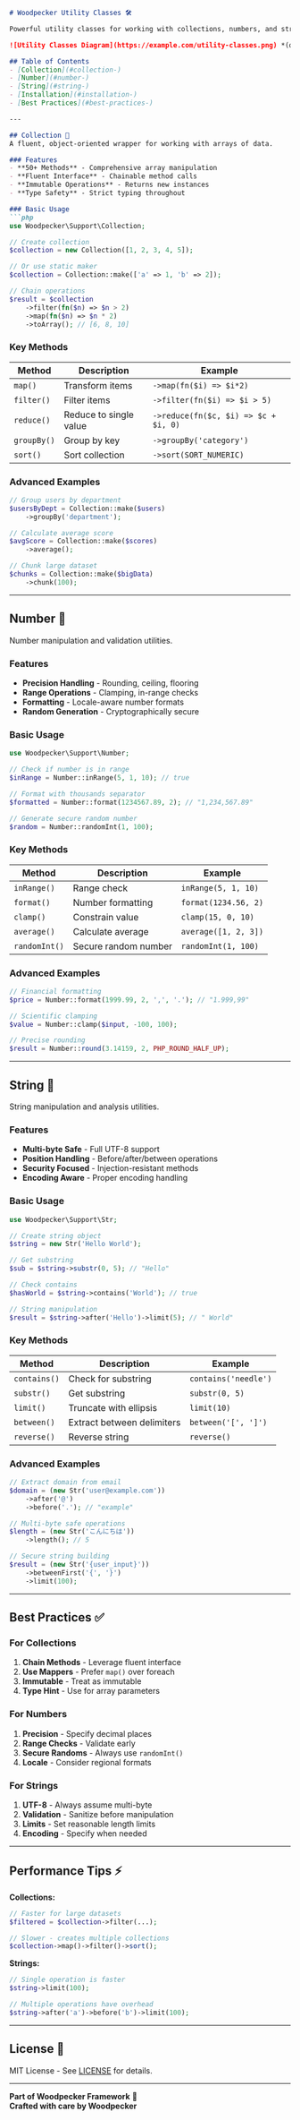 ```markdown
# Woodpecker Utility Classes 🛠️

Powerful utility classes for working with collections, numbers, and strings in PHP.

![Utility Classes Diagram](https://example.com/utility-classes.png) *(optional diagram)*

## Table of Contents
- [Collection](#collection-)
- [Number](#number-)
- [String](#string-)
- [Installation](#installation-)
- [Best Practices](#best-practices-)

---

## Collection 🧺
A fluent, object-oriented wrapper for working with arrays of data.

### Features
- **50+ Methods** - Comprehensive array manipulation
- **Fluent Interface** - Chainable method calls
- **Immutable Operations** - Returns new instances
- **Type Safety** - Strict typing throughout

### Basic Usage
```php
use Woodpecker\Support\Collection;

// Create collection
$collection = new Collection([1, 2, 3, 4, 5]);

// Or use static maker
$collection = Collection::make(['a' => 1, 'b' => 2]);

// Chain operations
$result = $collection
    ->filter(fn($n) => $n > 2)
    ->map(fn($n) => $n * 2)
    ->toArray(); // [6, 8, 10]
```

### Key Methods
| Method | Description | Example |
|--------|-------------|---------|
| `map()` | Transform items | `->map(fn($i) => $i*2)` |
| `filter()` | Filter items | `->filter(fn($i) => $i > 5)` |
| `reduce()` | Reduce to single value | `->reduce(fn($c, $i) => $c + $i, 0)` |
| `groupBy()` | Group by key | `->groupBy('category')` |
| `sort()` | Sort collection | `->sort(SORT_NUMERIC)` |

### Advanced Examples
```php
// Group users by department
$usersByDept = Collection::make($users)
    ->groupBy('department');

// Calculate average score
$avgScore = Collection::make($scores)
    ->average();

// Chunk large dataset
$chunks = Collection::make($bigData)
    ->chunk(100);
```

---

## Number 🔢
Number manipulation and validation utilities.

### Features
- **Precision Handling** - Rounding, ceiling, flooring
- **Range Operations** - Clamping, in-range checks
- **Formatting** - Locale-aware number formats
- **Random Generation** - Cryptographically secure

### Basic Usage
```php
use Woodpecker\Support\Number;

// Check if number is in range
$inRange = Number::inRange(5, 1, 10); // true

// Format with thousands separator
$formatted = Number::format(1234567.89, 2); // "1,234,567.89"

// Generate secure random number
$random = Number::randomInt(1, 100);
```

### Key Methods
| Method | Description | Example |
|--------|-------------|---------|
| `inRange()` | Range check | `inRange(5, 1, 10)` |
| `format()` | Number formatting | `format(1234.56, 2)` |
| `clamp()` | Constrain value | `clamp(15, 0, 10)` |
| `average()` | Calculate average | `average([1, 2, 3])` |
| `randomInt()` | Secure random number | `randomInt(1, 100)` |

### Advanced Examples
```php
// Financial formatting
$price = Number::format(1999.99, 2, ',', '.'); // "1.999,99"

// Scientific clamping
$value = Number::clamp($input, -100, 100);

// Precise rounding
$result = Number::round(3.14159, 2, PHP_ROUND_HALF_UP);
```

---

## String 📝
String manipulation and analysis utilities.

### Features
- **Multi-byte Safe** - Full UTF-8 support
- **Position Handling** - Before/after/between operations
- **Security Focused** - Injection-resistant methods
- **Encoding Aware** - Proper encoding handling

### Basic Usage
```php
use Woodpecker\Support\Str;

// Create string object
$string = new Str('Hello World');

// Get substring
$sub = $string->substr(0, 5); // "Hello"

// Check contains
$hasWorld = $string->contains('World'); // true

// String manipulation
$result = $string->after('Hello')->limit(5); // " World"
```

### Key Methods
| Method | Description | Example |
|--------|-------------|---------|
| `contains()` | Check for substring | `contains('needle')` |
| `substr()` | Get substring | `substr(0, 5)` |
| `limit()` | Truncate with ellipsis | `limit(10)` |
| `between()` | Extract between delimiters | `between('[', ']')` |
| `reverse()` | Reverse string | `reverse()` |

### Advanced Examples
```php
// Extract domain from email
$domain = (new Str('user@example.com'))
    ->after('@')
    ->before('.'); // "example"

// Multi-byte safe operations
$length = (new Str('こんにちは'))
    ->length(); // 5

// Secure string building
$result = (new Str('{user_input}'))
    ->betweenFirst('{', '}')
    ->limit(100);
```

---

## Best Practices ✅

### For Collections
1. **Chain Methods** - Leverage fluent interface
2. **Use Mappers** - Prefer `map()` over foreach
3. **Immutable** - Treat as immutable
4. **Type Hint** - Use for array parameters

### For Numbers
1. **Precision** - Specify decimal places
2. **Range Checks** - Validate early
3. **Secure Randoms** - Always use `randomInt()`
4. **Locale** - Consider regional formats

### For Strings
1. **UTF-8** - Always assume multi-byte
2. **Validation** - Sanitize before manipulation
3. **Limits** - Set reasonable length limits
4. **Encoding** - Specify when needed

---

## Performance Tips ⚡

**Collections:**
```php
// Faster for large datasets
$filtered = $collection->filter(...);

// Slower - creates multiple collections
$collection->map()->filter()->sort();
```

**Strings:**
```php
// Single operation is faster
$string->limit(100);

// Multiple operations have overhead
$string->after('a')->before('b')->limit(100);
```

---

## License 📜
MIT License - See [LICENSE](LICENSE) for details.

---
**Part of Woodpecker Framework** 🌳  
**Crafted with care by Woodpecker**
```
